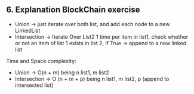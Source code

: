 ## 6. Explanation BlockChain exercise
* Union -> just iterate over both list, and add each node to a new LinkedList
* Intersection -> Iterate Over List2 1 time per item in list1, check whether or 
not an item of list 1 exists in list 2, if True -> append to a new linked list

Time and Space complexity:
* Union -> O(n + m) being n list1, m list2
* Intersection -> O (n + m + p) being n list1, m list2, p (append to intersected list)
